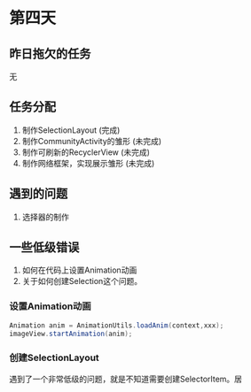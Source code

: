 # 第四天

## 昨日拖欠的任务

无

## 任务分配

1. 制作SelectionLayout (完成)
2. 制作CommunityActivity的雏形 (未完成)
3. 制作可刷新的RecyclerView (未完成)
4. 制作网络框架，实现展示雏形 (未完成)

## 遇到的问题

1. 选择器的制作

## 一些低级错误

1. 如何在代码上设置Animation动画
2. 关于如何创建Selection这个问题。

### 设置Animation动画

```java
Animation anim = AnimationUtils.loadAnim(context,xxx);
imageView.startAnimation(anim);
```

### 创建SelectionLayout

遇到了一个非常低级的问题，就是不知道需要创建SelectorItem。居